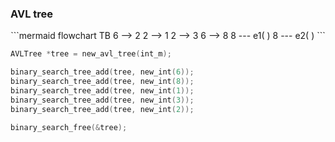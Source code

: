 ### AVL tree

<div style="text-align: center;">
```mermaid
flowchart TB
    6 --> 2
    2 --> 1
	2 --> 3
	6 --> 8
	8 --- e1( )
	8 --- e2( )
```
</div>

```c  
AVLTree *tree = new_avl_tree(int_m);

binary_search_tree_add(tree, new_int(6));    
binary_search_tree_add(tree, new_int(8));  
binary_search_tree_add(tree, new_int(1));
binary_search_tree_add(tree, new_int(3));
binary_search_tree_add(tree, new_int(2));

binary_search_free(&tree);  
``` 